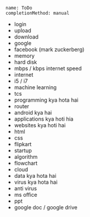 ```ngMeta
name: ToDo
completionMethod: manual
```

- login
- upload
- download
- google
- facebook (mark zuckerberg)
- memory
- hard disk
- mbps / kbps internet speed
- internet
- i5 / i7
- machine learning
- tcs
- programming kya hota hai
- router
- android kya hai
- applications kya hoti hia
- websites kya hoti hai
- html
- css
- flipkart
- startup
- algorithm
- flowchart
- cloud
- data kya hota hai
- virus kya hota hai
- anti virus
- ms office
- ppt
- google doc / google drive